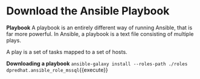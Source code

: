 # Download the Ansible Playbook

**Playbook**
A playbook is an entirely different way of running Ansible, that is far more powerful. In Ansible, a playbook is a text file consisting of multiple plays.

A play is a set of tasks mapped to a set of hosts.

**Downloading a playbook**
`ansible-galaxy install --roles-path ./roles dpredhat.ansible_role_mssql`{{execute}}


